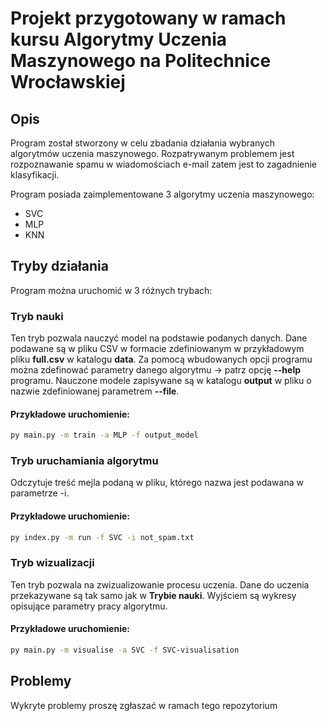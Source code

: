 # Projekt przygotowany w ramach kursu **Algorytmy Uczenia Maszynowego** na **Politechnice Wrocławskiej**

## Opis
Program został stworzony w celu zbadania działania wybranych algorytmów uczenia maszynowego. Rozpatrywanym problemem jest rozpoznawanie spamu w wiadomościach e-mail zatem jest to zagadnienie klasyfikacji.

Program posiada zaimplementowane 3 algorytmy uczenia maszynowego:
- SVC
- MLP
- KNN

## Tryby działania 
Program można uruchomić w 3 różnych trybach:
### Tryb nauki
Ten tryb pozwala nauczyć model na podstawie podanych danych. Dane podawane są w pliku CSV w formacie zdefiniowanym w przykładowym pliku __full.csv__ w katalogu __data__.
Za pomocą wbudowanych opcji programu można zdefinować parametry danego algorytmu -> patrz opcję __--help__ programu.
Nauczone modele zapisywane są w katalogu **output** w pliku o nazwie zdefiniowanej parametrem **--file**.
#### Przykładowe uruchomienie:
```bash
py main.py -m train -a MLP -f output_model
```


### Tryb uruchamiania algorytmu
Odczytuje treść mejla podaną w pliku, którego nazwa jest podawana w parametrze -i. 
#### Przykładowe uruchomienie:
```bash
py index.py -m run -f SVC -i not_spam.txt
```

### Tryb wizualizacji
Ten tryb pozwala na zwizualizowanie procesu uczenia. Dane do uczenia przekazywane są tak samo jak w **Trybie nauki**.
Wyjściem są wykresy opisujące parametry pracy algorytmu.
#### Przykładowe uruchomienie:
```bash
py main.py -m visualise -a SVC -f SVC-visualisation
```

## Problemy
Wykryte problemy proszę zgłaszać w ramach tego repozytorium